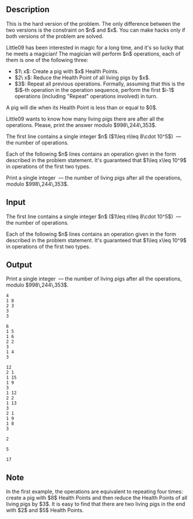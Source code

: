 ## Description

<div><p><span class="tex-font-style-bf">This is the hard version of the problem. The only difference between the two versions is the constraint on $n$ and $x$. You can make hacks only if both versions of the problem are solved.</span></p><p>Little09 has been interested in magic for a long time, and it's so lucky that he meets a magician! The magician will perform $n$ operations, each of them is one of the following three:</p><ul><li> $1\ x$: Create a pig with $x$ Health Points. </li><li> $2\ x$: Reduce the Health Point of all living pigs by $x$. </li><li> $3$: Repeat all previous operations. Formally, assuming that this is the $i$-th operation in the operation sequence, perform the first $i-1$ operations (including "Repeat" operations involved) in turn.</li></ul><p>A pig will die when its Health Point is less than or equal to $0$. </p><p>Little09 wants to know how many living pigs there are after all the operations. Please, print the answer modulo $998\,244\,353$.</p></div><div class="input-specification"><p>The first line contains a single integer $n$ ($1\leq n\leq 8\cdot 10^5$) &nbsp;— the number of operations.</p><p>Each of the following $n$ lines contains an operation given in the form described in the problem statement. It's guaranteed that $1\leq x\leq 10^9$ in operations of the first two types.</p></div><div class="output-specification"><p>Print a single integer &nbsp;— the number of living pigs after all the operations, modulo $998\,244\,353$.</p></div>

## Input

<p>The first line contains a single integer $n$ ($1\leq n\leq 8\cdot 10^5$) &nbsp;— the number of operations.</p><p>Each of the following $n$ lines contains an operation given in the form described in the problem statement. It's guaranteed that $1\leq x\leq 10^9$ in operations of the first two types.</p>

## Output

<p>Print a single integer &nbsp;— the number of living pigs after all the operations, modulo $998\,244\,353$.</p>





```input1
4
1 8
2 3
3
3
```




```input2
6
1 5
1 6
2 2
3
1 4
3
```




```input3
12
2 1
1 15
1 9
3
1 12
2 2
1 13
3
2 1
1 9
1 8
3
```




```output1
2
```




```output2
5
```




```output3
17
```



## Note

<p>In the first example, the operations are equivalent to repeating four times: create a pig with $8$ Health Points and then reduce the Health Points of all living pigs by $3$. It is easy to find that there are two living pigs in the end with $2$ and $5$ Health Points.</p>
